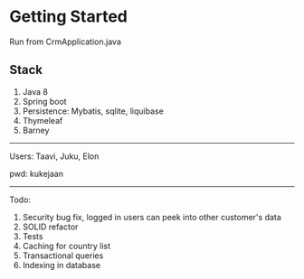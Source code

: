 # Getting Started

Run from CrmApplication.java

## Stack
1) Java 8
2) Spring boot
3) Persistence: Mybatis, sqlite, liquibase
4) Thymeleaf
5) Barney

---

Users: Taavi, Juku, Elon

pwd: kukejaan

---
Todo:
1. Security bug fix, logged in users can peek into other customer's data
2. SOLID refactor
3. Tests
4. Caching for country list
5. Transactional queries
6. Indexing in database

